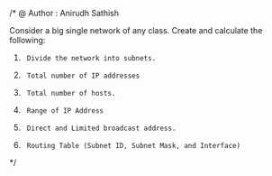 /*
@ Author : Anirudh Sathish 

Consider a big single network of any class. Create and calculate the following:
1.      Divide the network into subnets.
2.      Total number of IP addresses
3.      Total number of hosts.
4.      Range of IP Address
5.      Direct and Limited broadcast address.
6.      Routing Table (Subnet ID, Subnet Mask, and Interface)
*/

